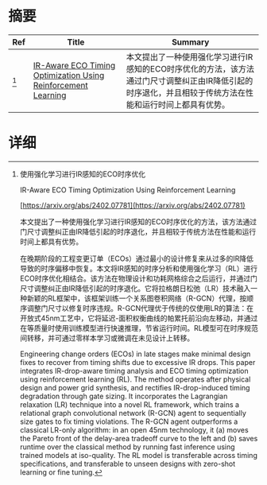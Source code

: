 # 摘要

| Ref | Title | Summary |
| --- | --- | --- |
| [^1] | [IR-Aware ECO Timing Optimization Using Reinforcement Learning](https://arxiv.org/abs/2402.07781) | 本文提出了一种使用强化学习进行IR感知的ECO时序优化的方法，该方法通过门尺寸调整纠正由IR降低引起的时序退化，并且相较于传统方法在性能和运行时间上都具有优势。 |

# 详细

[^1]: 使用强化学习进行IR感知的ECO时序优化

    IR-Aware ECO Timing Optimization Using Reinforcement Learning

    [https://arxiv.org/abs/2402.07781](https://arxiv.org/abs/2402.07781)

    本文提出了一种使用强化学习进行IR感知的ECO时序优化的方法，该方法通过门尺寸调整纠正由IR降低引起的时序退化，并且相较于传统方法在性能和运行时间上都具有优势。

    

    在晚期阶段的工程变更订单（ECOs）通过最小的设计修复来从过多的IR降低导致的时序偏移中恢复。本文将IR感知的时序分析和使用强化学习（RL）进行ECO时序优化相结合。该方法在物理设计和功耗网格综合之后运行，并通过门尺寸调整纠正由IR降低引起的时序退化。它将拉格朗日松弛（LR）技术融入一种新颖的RL框架中，该框架训练一个关系图卷积网络（R-GCN）代理，按顺序调整门尺寸以修复时序违规。R-GCN代理优于传统的仅使用LR的算法：在开放式45nm工艺中，它将延迟-面积权衡曲线的帕累托前沿向左移动，并通过在等质量时使用训练模型进行快速推理，节省运行时间。RL模型可在时序规范间转移，并可通过零样本学习或微调在未见设计上转移。

    Engineering change orders (ECOs) in late stages make minimal design fixes to recover from timing shifts due to excessive IR drops. This paper integrates IR-drop-aware timing analysis and ECO timing optimization using reinforcement learning (RL). The method operates after physical design and power grid synthesis, and rectifies IR-drop-induced timing degradation through gate sizing. It incorporates the Lagrangian relaxation (LR) technique into a novel RL framework, which trains a relational graph convolutional network (R-GCN) agent to sequentially size gates to fix timing violations. The R-GCN agent outperforms a classical LR-only algorithm: in an open 45nm technology, it (a) moves the Pareto front of the delay-area tradeoff curve to the left and (b) saves runtime over the classical method by running fast inference using trained models at iso-quality. The RL model is transferable across timing specifications, and transferable to unseen designs with zero-shot learning or fine tuning.
    

